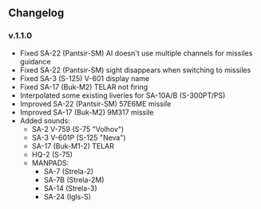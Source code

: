 ## Changelog
### v.1.1.0
- Fixed SA-22 (Pantsir-SM) AI doesn't use multiple channels for missiles guidance
- Fixed SA-22 (Pantsir-SM) sight disappears when switching to missiles
- Fixed SA-3 (S-125) V-601 display name
- Fixed SA-17 (Buk-M2) TELAR not firing
- Interpolated some existing liveries for SA-10A/B (S-300PT/PS)
- Improved SA-22 (Pantsir-SM) 57E6ME missile
- Improved SA-17 (Buk-M2) 9M317 missile
- Added sounds:
  - SA-2 V-759 (S-75 "Volhov")
  - SA-3 V-601P (S-125 "Neva")
  - SA-17 (Buk-M1-2) TELAR
  - HQ-2 (S-75)
  - MANPADS:
    - SA-7 (Strela-2)
    - SA-7B (Strela-2M)
    - SA-14 (Strela-3)
    - SA-24 (Igls-S)